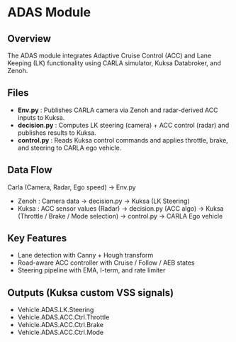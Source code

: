 # ADAS Module

## Overview
The ADAS module integrates Adaptive Cruise Control (ACC) and Lane Keeping (LK) functionality using CARLA simulator, Kuksa Databroker, and Zenoh.

## Files
- **Env.py** : Publishes CARLA camera via Zenoh and radar-derived ACC inputs to Kuksa.
- **decision.py** : Computes LK steering (camera) + ACC control (radar) and publishes results to Kuksa.
- **control.py** : Reads Kuksa control commands and applies throttle, brake, and steering to CARLA ego vehicle.

## Data Flow
Carla (Camera, Radar, Ego speed) → Env.py
- Zenoh : Camera data → decision.py → Kuksa (LK Steering)
- Kuksa : ACC sensor values (Radar) → decision.py (ACC algo) → Kuksa (Throttle / Brake / Mode selection) → control.py → CARLA Ego vehicle

## Key Features
- Lane detection with Canny + Hough transform
- Road-aware ACC controller with Cruise / Follow / AEB states
- Steering pipeline with EMA, I-term, and rate limiter

## Outputs (Kuksa custom VSS signals)
- Vehicle.ADAS.LK.Steering
- Vehicle.ADAS.ACC.Ctrl.Throttle
- Vehicle.ADAS.ACC.Ctrl.Brake
- Vehicle.ADAS.ACC.Ctrl.Mode

